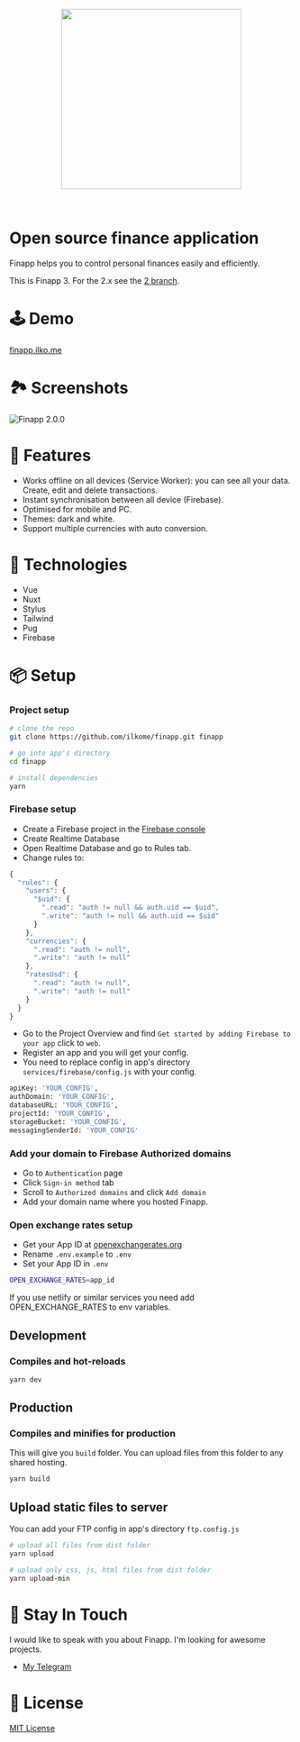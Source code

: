 <p align="center"><img align="center" style="width:320px" src="https://finapp.ilko.me/icon.png"/></p><br/>

# Open source finance application
Finapp helps you to control personal finances easily and efficiently.

This is Finapp 3. For the 2.x see the [2 branch](https://github.com/ilkome/finapp).

# 🕹 Demo
[finapp.ilko.me](https://finapp.ilko.me/)


# 🏞 Screenshots
![Finapp 2.0.0](https://firebasestorage.googleapis.com/v0/b/finapp-17474.appspot.com/o/2.0.0%2Ffinapp-2.0.0-promo.png?alt=media&token=bce821da-f5fa-4e8a-be7a-8fc0ebfaf260)

# 🚀 Features
- Works offline on all devices (Service Worker): you can see all your data. Create, edit and delete transactions.
- Instant synchronisation between all device (Firebase).
- Optimised for mobile and PC.
- Themes: dark and white.
- Support multiple currencies with auto conversion.

# 🦄 Technologies
- Vue
- Nuxt
- Stylus
- Tailwind
- Pug
- Firebase

# 📦 Setup

### Project setup

``` bash
# clone the repo
git clone https://github.com/ilkome/finapp.git finapp

# go into app's directory
cd finapp

# install dependencies
yarn
```

### Firebase setup

- Create a Firebase project in the [Firebase console](https://console.firebase.google.com/)
- Create Realtime Database
- Open Realtime Database and go to Rules tab.
- Change rules to:

``` javascript
{
  "rules": {
    "users": {
      "$uid": {
        ".read": "auth != null && auth.uid == $uid",
        ".write": "auth != null && auth.uid == $uid"
      }
    },
    "currencies": {
      ".read": "auth != null",
      ".write": "auth != null"
    },
    "ratesUsd": {
      ".read": "auth != null",
      ".write": "auth != null"
    }
  }
}
```

- Go to the Project Overview and find `Get started by adding Firebase to your app` click to `web`.
- Register an app and you will get your config.
- You need to replace config in app's directory `services/firebase/config.js` with your config.

``` bash
apiKey: 'YOUR_CONFIG',
authDomain: 'YOUR_CONFIG',
databaseURL: 'YOUR_CONFIG',
projectId: 'YOUR_CONFIG',
storageBucket: 'YOUR_CONFIG',
messagingSenderId: 'YOUR_CONFIG'
```

### Add your domain to Firebase Authorized domains
- Go to `Authentication` page
- Click `Sign-in method` tab
- Scroll to `Authorized domains` and click `Add domain`
- Add your domain name where you hosted Finapp.

<!-- TODO: add google for auth -->

### Open exchange rates setup
- Get your App ID at [openexchangerates.org](https://openexchangerates.org/signup/free)
- Rename `.env.example` to `.env`
- Set your App ID in `.env`
``` bash
OPEN_EXCHANGE_RATES=app_id
```

If you use netlify or similar services you need add OPEN_EXCHANGE_RATES to env variables.

## Development

### Compiles and hot-reloads

``` bash
yarn dev
```

## Production

### Compiles and minifies for production

This will give you `build` folder. You can upload files from this folder to any shared hosting.

``` bash
yarn build
```

## Upload static files to server

You can add your FTP config in app's directory `ftp.config.js`

``` bash
# upload all files from dist folder
yarn upload

# upload only css, js, html files from dist folder
yarn upload-min
```

# 🤪 Stay In Touch

I would like to speak with you about Finapp. I'm looking for awesome projects.

- [My Telegram](https://t.me/ilkome)

# 📄 License

[MIT License](https://github.com/ilkome/finapp/blob/main/LICENSE)
